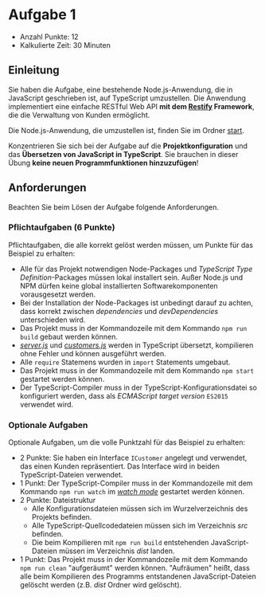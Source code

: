 # Aufgabe 1

* Anzahl Punkte: 12
* Kalkulierte Zeit: 30 Minuten

## Einleitung

Sie haben die Aufgabe, eine bestehende Node.js-Anwendung, die in JavaScript geschrieben ist, auf TypeScript umzustellen. Die Anwendung implementiert eine einfache RESTful Web API **mit dem [Restify](http://restify.com/) Framework**, die die Verwaltung von Kunden ermöglicht.

Die Node.js-Anwendung, die umzustellen ist, finden Sie im Ordner [start](start).

Konzentrieren Sie sich bei der Aufgabe auf die **Projektkonfiguration** und das **Übersetzen von JavaScript in TypeScript**. Sie brauchen in dieser Übung **keine neuen Programmfunktionen hinzuzufügen**!

## Anforderungen

Beachten Sie beim Lösen der Aufgabe folgende Anforderungen.

### Pflichtaufgaben (6 Punkte)

Pflichtaufgaben, die alle korrekt gelöst werden müssen, um Punkte für das Beispiel zu erhalten:

* Alle für das Projekt notwendigen Node-Packages und *TypeScript Type Definition*-Packages müssen lokal installert sein. Außer Node.js und NPM dürfen keine global installierten Softwarekomponenten vorausgesetzt werden.
* Bei der Installation der Node-Packages ist unbedingt darauf zu achten, dass korrekt zwischen *dependencies* und *devDependencies* unterschieden wird.
* Das Projekt muss in der Kommandozeile mit dem Kommando `npm run build` gebaut werden können.
* [*server.js*](start/server.js) und [*customers.js*](start/customers.js) werden in TypeScript übersetzt, kompilieren ohne Fehler und können ausgeführt werden.
* Alle `require` Statemens wurden in `import` Statements umgebaut.
* Das Projekt muss in der Kommandozeile mit dem Kommando `npm start` gestartet werden können.
* Der TypeScript-Compiler muss in der TypeScript-Konfigurationsdatei so konfiguriert werden, dass als *ECMAScript target version* `ES2015` verwendet wird.

### Optionale Aufgaben

Optionale Aufgaben, um die volle Punktzahl für das Beispiel zu erhalten:

* 2 Punkte: Sie haben ein Interface `ICustomer` angelegt und verwendet, das einen Kunden repräsentiert. Das Interface wird in beiden TypeScript-Dateien verwendet.
* 1 Punkt: Der TypeScript-Compiler muss in der Kommandozeile mit dem Kommando `npm run watch` im [*watch mode*](https://www.typescriptlang.org/docs/handbook/compiler-options.html) gestartet werden können.
* 2 Punkte: Dateistruktur
  * Alle Konfigurationsdateien müssen sich im Wurzelverzeichnis des Projekts befinden.
  * Alle TypeScript-Quellcodedateien müssen sich im Verzeichnis *src* befinden.
  * Die beim Kompilieren mit `npm run build` entstehenden JavaScript-Dateien müssen im Verzeichnis *dist* landen.
* 1 Punkt: Das Projekt muss in der Kommandozeile mit dem Kommando `npm run clean` "aufgeräumt" werden können. "Aufräumen" heißt, dass alle beim Kompilieren des Programms entstandenen JavaScript-Dateien gelöscht werden (z.B. *dist* Ordner wird gelöscht).
